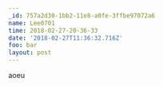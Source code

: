 ```yaml
---
_id: 757a2d30-1bb2-11e8-a0fe-3ffbe97072a6
name: Lee0701
time: 2018-02-27-20-36-33
date: '2018-02-27T11:36:32.716Z'
foo: bar
layout: post
---
```

aoeu
